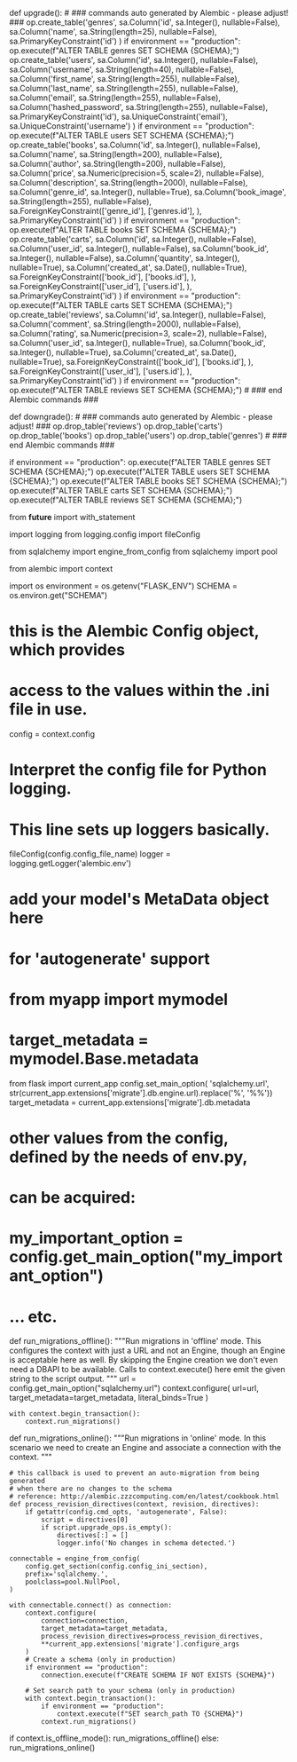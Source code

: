 def upgrade():
    # ### commands auto generated by Alembic - please adjust! ###
    op.create_table('genres',
    sa.Column('id', sa.Integer(), nullable=False),
    sa.Column('name', sa.String(length=25), nullable=False),
    sa.PrimaryKeyConstraint('id')
    )
    if environment == "production":
        op.execute(f"ALTER TABLE genres SET SCHEMA {SCHEMA};")
    op.create_table('users',
    sa.Column('id', sa.Integer(), nullable=False),
    sa.Column('username', sa.String(length=40), nullable=False),
    sa.Column('first_name', sa.String(length=255), nullable=False),
    sa.Column('last_name', sa.String(length=255), nullable=False),
    sa.Column('email', sa.String(length=255), nullable=False),
    sa.Column('hashed_password', sa.String(length=255), nullable=False),
    sa.PrimaryKeyConstraint('id'),
    sa.UniqueConstraint('email'),
    sa.UniqueConstraint('username')
    )
    if environment == "production":
        op.execute(f"ALTER TABLE users SET SCHEMA {SCHEMA};")
    op.create_table('books',
    sa.Column('id', sa.Integer(), nullable=False),
    sa.Column('name', sa.String(length=200), nullable=False),
    sa.Column('author', sa.String(length=200), nullable=False),
    sa.Column('price', sa.Numeric(precision=5, scale=2), nullable=False),
    sa.Column('description', sa.String(length=2000), nullable=False),
    sa.Column('genre_id', sa.Integer(), nullable=True),
    sa.Column('book_image', sa.String(length=255), nullable=False),
    sa.ForeignKeyConstraint(['genre_id'], ['genres.id'], ),
    sa.PrimaryKeyConstraint('id')
    )
    if environment == "production":
        op.execute(f"ALTER TABLE books SET SCHEMA {SCHEMA};")
    op.create_table('carts',
    sa.Column('id', sa.Integer(), nullable=False),
    sa.Column('user_id', sa.Integer(), nullable=False),
    sa.Column('book_id', sa.Integer(), nullable=False),
    sa.Column('quantity', sa.Integer(), nullable=True),
    sa.Column('created_at', sa.Date(), nullable=True),
    sa.ForeignKeyConstraint(['book_id'], ['books.id'], ),
    sa.ForeignKeyConstraint(['user_id'], ['users.id'], ),
    sa.PrimaryKeyConstraint('id')
    )
    if environment == "production":
        op.execute(f"ALTER TABLE carts SET SCHEMA {SCHEMA};")
    op.create_table('reviews',
    sa.Column('id', sa.Integer(), nullable=False),
    sa.Column('comment', sa.String(length=2000), nullable=False),
    sa.Column('rating', sa.Numeric(precision=3, scale=2), nullable=False),
    sa.Column('user_id', sa.Integer(), nullable=True),
    sa.Column('book_id', sa.Integer(), nullable=True),
    sa.Column('created_at', sa.Date(), nullable=True),
    sa.ForeignKeyConstraint(['book_id'], ['books.id'], ),
    sa.ForeignKeyConstraint(['user_id'], ['users.id'], ),
    sa.PrimaryKeyConstraint('id')
    )
    if environment == "production":
        op.execute(f"ALTER TABLE reviews SET SCHEMA {SCHEMA};")
    # ### end Alembic commands ###


def downgrade():
    # ### commands auto generated by Alembic - please adjust! ###
    op.drop_table('reviews')
    op.drop_table('carts')
    op.drop_table('books')
    op.drop_table('users')
    op.drop_table('genres')
    # ### end Alembic commands ###


if environment == "production":
        op.execute(f"ALTER TABLE genres SET SCHEMA {SCHEMA};")
        op.execute(f"ALTER TABLE users SET SCHEMA {SCHEMA};")
        op.execute(f"ALTER TABLE books SET SCHEMA {SCHEMA};")
        op.execute(f"ALTER TABLE carts SET SCHEMA {SCHEMA};")
        op.execute(f"ALTER TABLE reviews SET SCHEMA {SCHEMA};")


from __future__ import with_statement

import logging
from logging.config import fileConfig

from sqlalchemy import engine_from_config
from sqlalchemy import pool

from alembic import context

import os
environment = os.getenv("FLASK_ENV")
SCHEMA = os.environ.get("SCHEMA")


# this is the Alembic Config object, which provides
# access to the values within the .ini file in use.
config = context.config

# Interpret the config file for Python logging.
# This line sets up loggers basically.
fileConfig(config.config_file_name)
logger = logging.getLogger('alembic.env')

# add your model's MetaData object here
# for 'autogenerate' support
# from myapp import mymodel
# target_metadata = mymodel.Base.metadata
from flask import current_app
config.set_main_option(
    'sqlalchemy.url',
    str(current_app.extensions['migrate'].db.engine.url).replace('%', '%%'))
target_metadata = current_app.extensions['migrate'].db.metadata

# other values from the config, defined by the needs of env.py,
# can be acquired:
# my_important_option = config.get_main_option("my_important_option")
# ... etc.


def run_migrations_offline():
    """Run migrations in 'offline' mode.
    This configures the context with just a URL
    and not an Engine, though an Engine is acceptable
    here as well.  By skipping the Engine creation
    we don't even need a DBAPI to be available.
    Calls to context.execute() here emit the given string to the
    script output.
    """
    url = config.get_main_option("sqlalchemy.url")
    context.configure(
        url=url, target_metadata=target_metadata, literal_binds=True
    )

    with context.begin_transaction():
        context.run_migrations()


def run_migrations_online():
    """Run migrations in 'online' mode.
    In this scenario we need to create an Engine
    and associate a connection with the context.
    """

    # this callback is used to prevent an auto-migration from being generated
    # when there are no changes to the schema
    # reference: http://alembic.zzzcomputing.com/en/latest/cookbook.html
    def process_revision_directives(context, revision, directives):
        if getattr(config.cmd_opts, 'autogenerate', False):
            script = directives[0]
            if script.upgrade_ops.is_empty():
                directives[:] = []
                logger.info('No changes in schema detected.')

    connectable = engine_from_config(
        config.get_section(config.config_ini_section),
        prefix='sqlalchemy.',
        poolclass=pool.NullPool,
    )

    with connectable.connect() as connection:
        context.configure(
            connection=connection,
            target_metadata=target_metadata,
            process_revision_directives=process_revision_directives,
            **current_app.extensions['migrate'].configure_args
        )
        # Create a schema (only in production)
        if environment == "production":
            connection.execute(f"CREATE SCHEMA IF NOT EXISTS {SCHEMA}")

        # Set search path to your schema (only in production)
        with context.begin_transaction():
            if environment == "production":
                context.execute(f"SET search_path TO {SCHEMA}")
            context.run_migrations()

if context.is_offline_mode():
    run_migrations_offline()
else:
    run_migrations_online()
